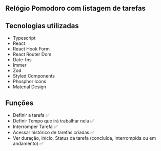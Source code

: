 ## Relógio Pomodoro com listagem de tarefas 

## Tecnologias utilizadas
- Typescript
- React
- React Hook Form
- React Router Dom
- Date-fns
- Immer
- Zod
- Styled Components
- Phosphor Icons
- Material Design

## Funções 
- Definir a tarefa ✅
- Definir Tempo que irá trabalhar nela ✅
- Interromper Tarefa ✅
- Acessar histórico de tarefas criadas  ✅
- Ver duração, início, Status da tarefa (concluída, interrompida ou em andamento) ✅



